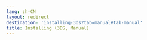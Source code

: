 ```yaml
---
lang: zh-CN
layout: redirect
destination: 'installing-3ds?tab=manual#tab-manual'
title: Installing (3DS, Manual)
---
```


